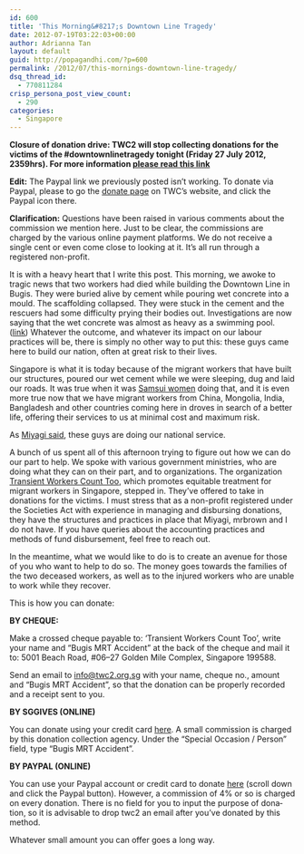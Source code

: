 ```yaml
---
id: 600
title: 'This Morning&#8217;s Downtown Line Tragedy'
date: 2012-07-19T03:22:03+00:00
author: Adrianna Tan
layout: default
guid: http://popagandhi.com/?p=600
permalink: /2012/07/this-mornings-downtown-line-tragedy/
dsq_thread_id:
  - 770811284
crisp_persona_post_view_count:
  - 290
categories:
  - Singapore
---
```

**Closure of donation drive: TWC2 will stop collecting donations for the victims of the #downtownlinetragedy tonight (Friday 27 July 2012, 2359hrs). For more information [please read this link](http://popagandhi.com/2012/07/downtownlinetragedy-donation-drive-to-close-tonight/)**

**Edit:** The Paypal link we previously posted isn&#8217;t working. To donate via Paypal, please to go the [donate page](http://twc2.org.sg/getinvolved/donate/) on TWC&#8217;s website, and click the Paypal icon there.

**Clarification:** Questions have been raised in various comments about the commission we mention here. Just to be clear, the commissions are charged by the various online payment platforms. We do not receive a single cent or even come close to looking at it. It&#8217;s all run through a registered non-profit.

It is with a heavy heart that I write this post. This morning, we awoke to tragic news that two workers had died while building the Downtown Line in Bugis. They were buried alive by cement while pouring wet concrete into a mould. The scaffolding collapsed. They were stuck in the cement and the rescuers had some difficulty prying their bodies out. Investigations are now saying that the wet concrete was almost as heavy as a swimming pool. ([link](http://www.channelnewsasia.com/stories/singaporelocalnews/view/1214308/1/.html)) Whatever the outcome, and whatever its impact on our labour practices will be, there is simply no other way to put this: these guys came here to build our nation, often at great risk to their lives.

Singapore is what it is today because of the migrant workers that have built our structures, poured our wet cement while we were sleeping, dug and laid our roads. It was true when it was [Samsui women](http://en.wikipedia.org/wiki/Samsui_women) doing that, and it is even more true now that we have migrant workers from China, Mongolia, India, Bangladesh and other countries coming here in droves in search of a better life, offering their services to us at minimal cost and maximum risk.

As [Miyagi said](http://miyagi.sg/2012/07/help-the-workers-who-help-build-our-country/), these guys are doing our national service.

A bunch of us spent all of this afternoon trying to figure out how we can do our part to help. We spoke with various government ministries, who are doing what they can on their part, and to organizations. The organization [Transient Workers Count Too](http://twc2.org.sg/), which promotes equitable treatment for migrant workers in Singapore, stepped in. They&#8217;ve offered to take in donations for the victims. I must stress that as a non-profit registered under the Societies Act with experience in managing and disbursing donations, they have the structures and practices in place that Miyagi, mrbrown and I do not have. If you have queries about the accounting practices and methods of fund disbursement, feel free to reach out.

In the meantime, what we would like to do is to create an avenue for those of you who want to help to do so. The money goes towards the families of the two deceased workers, as well as to the injured workers who are unable to work while they recover.

This is how you can donate:

**BY CHEQUE:**

Make a crossed cheque payable to: ‘Tran­sient Work­ers Count Too’, write your name and “Bugis MRT Acci­dent” at the back of the cheque and mail it to: 5001 Beach Road, #06–27 Golden Mile Com­plex, Sin­ga­pore 199588.

Send an email to info@twc2.org.sg with your name, cheque no., amount and “Bugis MRT Acci­dent”, so that the dona­tion can be prop­erly recorded and a receipt sent to you.

**BY SGGIVES (ONLINE)**

You can donate using your credit card [here](https://www.sggives.org/SGGives_P_CharityDetails.aspx?CharityID=c60e4721-7b2a-4a18-82b4-8fea1bd043a3). A small com­mis­sion is charged by this dona­tion col­lec­tion agency. Under the “Spe­cial Occa­sion / Per­son” field, type “Bugis MRT Accident”.

**BY PAYPAL (ONLINE)**

You can use your Pay­pal account or credit card to donate [here](http://twc2.org.sg/getinvolved/donate/) (scroll down and click the Paypal button). How­ever, a com­mis­sion of 4% or so is charged on every dona­tion. There is no field for you to input the pur­pose of dona­tion, so it is advis­able to drop twc2 an email after you’ve donated by this method.

Whatever small amount you can offer goes a long way.

